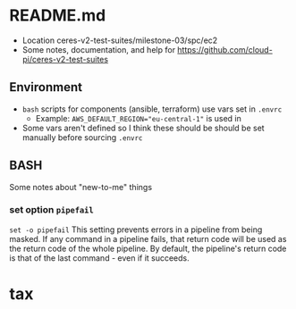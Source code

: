 # README.md
- Location ceres-v2-test-suites/milestone-03/spc/ec2
- Some notes, documentation, and help for https://github.com/cloud-pi/ceres-v2-test-suites

## Environment
- `bash` scripts for components (ansible, terraform) use vars set in `.envrc`
  - Example: `AWS_DEFAULT_REGION="eu-central-1"` is used in 
- Some vars aren't defined so I think these should be should be set manually before sourcing `.envrc`

## BASH
Some notes about "new-to-me" things

### set option `pipefail`
`set -o pipefail` This setting prevents errors in a pipeline from being masked.
If any command in a pipeline fails, that return code will be used as the return code of the whole pipeline.
By default, the pipeline's return code is that of the last command - even if it succeeds.


# tax
